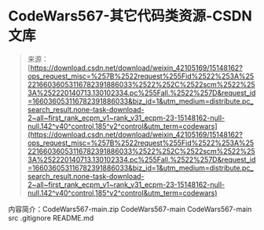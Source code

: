 <!--yml
category: codewars
date: 2022-08-13 11:31:55
-->

# CodeWars567-其它代码类资源-CSDN文库

> 来源：[https://download.csdn.net/download/weixin_42105169/15148162?ops_request_misc=%257B%2522request%255Fid%2522%253A%2522166036053116782391886033%2522%252C%2522scm%2522%253A%252220140713.130102334.pc%255Fall.%2522%257D&request_id=166036053116782391886033&biz_id=1&utm_medium=distribute.pc_search_result.none-task-download-2~all~first_rank_ecpm_v1~rank_v31_ecpm-23-15148162-null-null.142^v40^control,185^v2^control&utm_term=codewars](https://download.csdn.net/download/weixin_42105169/15148162?ops_request_misc=%257B%2522request%255Fid%2522%253A%2522166036053116782391886033%2522%252C%2522scm%2522%253A%252220140713.130102334.pc%255Fall.%2522%257D&request_id=166036053116782391886033&biz_id=1&utm_medium=distribute.pc_search_result.none-task-download-2~all~first_rank_ecpm_v1~rank_v31_ecpm-23-15148162-null-null.142^v40^control,185^v2^control&utm_term=codewars)

内容简介：CodeWars567-main.zip CodeWars567-main CodeWars567-main src .gitignore README.md
